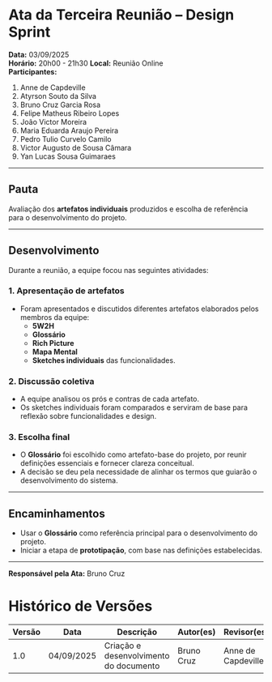 # Ata da Terceira Reunião – Design Sprint

**Data:** 03/09/2025  
**Horário:** 20h00 - 21h30 
**Local:** Reunião Online  
**Participantes:**
<br>
1. Anne de Capdeville
2. Atyrson Souto da Silva
3. Bruno Cruz Garcia Rosa
4. Felipe Matheus Ribeiro Lopes
5. João Victor Moreira
6. Maria Eduarda Araujo Pereira
7. Pedro Tulio Curvelo Camilo
8. Victor Augusto de Sousa Câmara
9. Yan Lucas Sousa Guimaraes

---

## Pauta
Avaliação dos **artefatos individuais** produzidos e escolha de referência para o desenvolvimento do projeto.

---

## Desenvolvimento

Durante a reunião, a equipe focou nas seguintes atividades:

### 1. Apresentação de artefatos
- Foram apresentados e discutidos diferentes artefatos elaborados pelos membros da equipe:
  - **5W2H**
  - **Glossário**
  - **Rich Picture**
  - **Mapa Mental**
  - **Sketches individuais** das funcionalidades.

### 2. Discussão coletiva
- A equipe analisou os prós e contras de cada artefato.  
- Os sketches individuais foram comparados e serviram de base para reflexão sobre funcionalidades e design.  

### 3. Escolha final
- O **Glossário** foi escolhido como artefato-base do projeto, por reunir definições essenciais e fornecer clareza conceitual.  
- A decisão se deu pela necessidade de alinhar os termos que guiarão o desenvolvimento do sistema.  

---

## Encaminhamentos
- Usar o **Glossário** como referência principal para o desenvolvimento do projeto.  
- Iniciar a etapa de **prototipação**, com base nas definições estabelecidas.  

---

**Responsável pela Ata:** Bruno Cruz

# Histórico de Versões
| Versão | Data       | Descrição                              | Autor(es)  | Revisor(es) |
| ------ | ---------- | -------------------------------------- | ---------- | ----------- |
| 1.0    | 04/09/2025 | Criação e desenvolvimento do documento | Bruno Cruz | Anne de Capdeville          |
